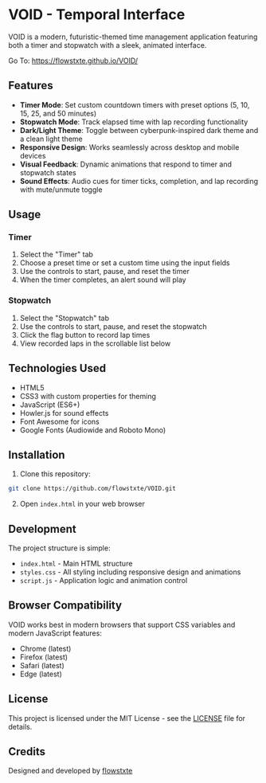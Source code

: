 # VOID - Temporal Interface

VOID is a modern, futuristic-themed time management application featuring both a timer and stopwatch with a sleek, animated interface.

Go To: https://flowstxte.github.io/VOID/

## Features

- **Timer Mode**: Set custom countdown timers with preset options (5, 10, 15, 25, and 50 minutes)
- **Stopwatch Mode**: Track elapsed time with lap recording functionality
- **Dark/Light Theme**: Toggle between cyberpunk-inspired dark theme and a clean light theme
- **Responsive Design**: Works seamlessly across desktop and mobile devices
- **Visual Feedback**: Dynamic animations that respond to timer and stopwatch states
- **Sound Effects**: Audio cues for timer ticks, completion, and lap recording with mute/unmute toggle

## Usage

### Timer

1. Select the "Timer" tab
2. Choose a preset time or set a custom time using the input fields
3. Use the controls to start, pause, and reset the timer
4. When the timer completes, an alert sound will play

### Stopwatch

1. Select the "Stopwatch" tab
2. Use the controls to start, pause, and reset the stopwatch
3. Click the flag button to record lap times
4. View recorded laps in the scrollable list below

## Technologies Used

- HTML5
- CSS3 with custom properties for theming
- JavaScript (ES6+)
- Howler.js for sound effects
- Font Awesome for icons
- Google Fonts (Audiowide and Roboto Mono)

## Installation

1. Clone this repository:

```bash
git clone https://github.com/flowstxte/VOID.git
```

2. Open `index.html` in your web browser

## Development

The project structure is simple:

- `index.html` - Main HTML structure
- `styles.css` - All styling including responsive design and animations
- `script.js` - Application logic and animation control

## Browser Compatibility

VOID works best in modern browsers that support CSS variables and modern JavaScript features:

- Chrome (latest)
- Firefox (latest)
- Safari (latest)
- Edge (latest)

## License

This project is licensed under the MIT License - see the [LICENSE](LICENSE) file for details.

## Credits

Designed and developed by [flowstxte](https://github.com/flowstxte)

